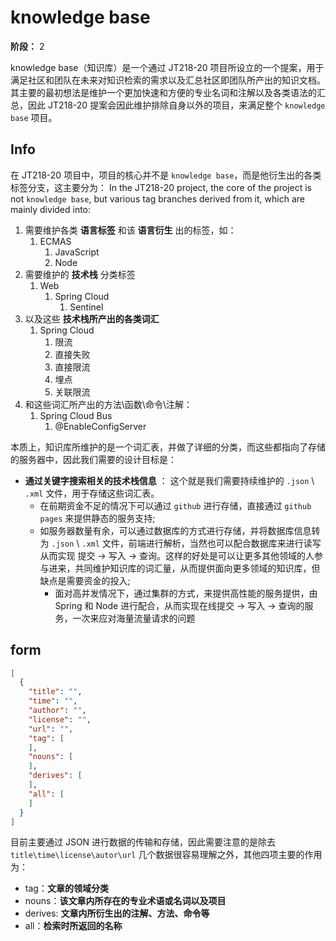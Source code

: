 # knowledge base
**阶段：** 2

knowledge base（知识库）是一个通过 JT218-20 项目所设立的一个提案，用于满足社区和团队在未来对知识检索的需求以及汇总社区即团队所产出的知识文档。其主要的最初想法是维护一个更加快速和方便的专业名词和注解以及各类语法的汇总，因此 JT218-20 提案会因此维护排除自身以外的项目，来满足整个 ```knowledge base``` 项目。


## Info
在 JT218-20 项目中，项目的核心并不是 ```knowledge base```，而是他衍生出的各类标签分支，这主要分为：
In the JT218-20 project, the core of the project is not ```knowledge base```, but various tag branches derived from it, which are mainly divided into:

1. 需要维护各类 **语言标签** 和该 **语言衍生** 出的标签，如：
    1. ECMAS
        1. JavaScript
        2. Node
2. 需要维护的 **技术栈** 分类标签
    1. Web
        1. Spring Cloud
            1. Sentinel
3. 以及这些 **技术栈所产出的各类词汇**
    1. Spring Cloud
        1. 限流
        2. 直接失败
        3. 直接限流
        4. 埋点
        5. 关联限流
4. 和这些词汇所产出的方法\函数\命令\注解：
    1. Spring Cloud Bus
        1. @EnableConfigServer

本质上，知识库所维护的是一个词汇表，并做了详细的分类，而这些都指向了存储的服务器中，因此我们需要的设计目标是：

- **通过关键字搜索相关的技术栈信息** ： 这个就是我们需要持续维护的 ```.json``` \ ```.xml``` 文件，用于存储这些词汇表。
    - 在前期资金不足的情况下可以通过 ```github``` 进行存储，直接通过 ```github pages``` 来提供静态的服务支持;
    - 如服务器数量有余，可以通过数据库的方式进行存储，并将数据库信息转为 ```.json``` \ ```.xml``` 文件，前端进行解析，当然也可以配合数据库来进行读写从而实现 提交 -> 写入 -> 查询。这样的好处是可以让更多其他领域的人参与进来，共同维护知识库的词汇量，从而提供面向更多领域的知识库，但缺点是需要资金的投入;
        - 面对高并发情况下，通过集群的方式，来提供高性能的服务提供，由 Spring 和 Node 进行配合，从而实现在线提交 -> 写入 -> 查询的服务，一次来应对海量流量请求的问题

## form

```json
[
  {
    "title": "",
    "time": "",
    "author": "",
    "license": "",
    "url": "",
    "tag": [
    ],
    "nouns": [
    ],
    "derives": [
    ],
    "all": [
    ]
  }
]
```

目前主要通过 JSON 进行数据的传输和存储，因此需要注意的是除去```title\time\license\autor\url``` 几个数据很容易理解之外，其他四项主要的作用为：

- tag：**文章的领域分类** 
- nouns：**该文章内所存在的专业术语或名词以及项目** 
- derives: **文章内所衍生出的注解、方法、命令等**
- all：**检索时所返回的名称**